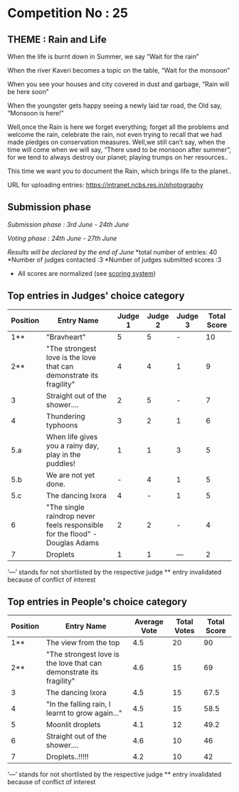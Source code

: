 # Competition No : 25

## THEME : Rain and Life 

When the life is burnt down in Summer, we say “Wait for the rain”

When the river Kaveri becomes a topic on the table, “Wait for the monsoon”

When you see your houses and city covered in dust and garbage, “Rain will be here soon”

When the youngster gets happy seeing a newly laid tar road, the Old say, “Monsoon is here!”

Well,once the Rain is here we forget everything; forget all the problems and welcome the rain, celebrate the rain, not even
trying to recall that we had made pledges on conservation measures. 
Well,we still can’t say, when the time will come when we will say, “There used to be monsoon after summer”, for we tend to always destroy our planet; playing trumps on her resources.. 

This time we want you to document the Rain, which brings life to the planet..

URL for uploading entries: https://intranet.ncbs.res.in/photography

## Submission phase
*Submission phase : 3rd June - 24th June*

*Voting phase        : 24th June - 27th June*

*Results will be declared by the end of June*
   *total number of entries: 40
    *Number of judges contacted :3
    *Number of judges submitted scores :3
  
* All scores are normalized (see [scoring system](https://github.com/photography2018/competition/blob/master/scoring.md))

## Top entries in Judges' choice category

|Position	|Entry Name|	Judge 1	| Judge 2	| Judge 3	| Total Score |
|--|--|--|--|--|--|
|1**	| "Bravheart"|	5|	5	|	-|10|
|2**	|"The strongest love is the love that can demonstrate its fragility"|4|	4	|1	|9|
|3	|Straight out of the shower....|2	|5	|-	|7|
|4	|Thundering typhoons|	3	|2	|1	|6|
|5.a	|When life gives you a rainy day, play in the puddles!|	1|	1|	3|	5|
|5.b	|We are not yet done.|	-|	4|	1|	5|
|5.c	|The dancing Ixora|	4|-	|1	|5|
|6	|"The single raindrop never feels responsible for the flood" - Douglas Adams|	2|	2|	-|	4|
|7	|Droplets|	1|	1|	—|	2|

‘—’ stands for not shortlisted by the respective judge
** entry invalidated because of conflict of interest

## Top entries in People's choice category

|Position	|Entry Name|	Average Vote|	Total Votes	|Total Score|
|--|--|--|--|--|
|1**	|The view from the top|4.5	|20|	90|
|2**	|"The strongest love is the love that can demonstrate its fragility"|4.6|	15	|69|
|3	|The dancing Ixora|	4.5|	15|	67.5|
|4	|"In the falling rain, I learnt to grow again..."|	4.5	|15	|58.5|
|5	|Moonlit droplets	|4.1	|12	|49.2|
|6	|Straight out of the shower....|	4.6	|10	|46|
|7	|Droplets..!!!!!|4.2	|10|	42|


‘—’ stands for not shortlisted by the respective judge
** entry invalidated because of conflict of interest
